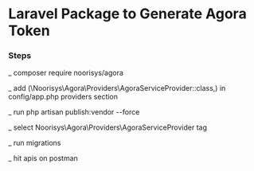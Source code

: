 # Laravel Package to Generate Agora Token

### Steps
_ composer require noorisys/agora

_ add (\Noorisys\Agora\Providers\AgoraServiceProvider::class,) in config/app.php providers section

_ run php artisan publish:vendor --force

_ select Noorisys\Agora\Providers\AgoraServiceProvider tag 

_ run migrations

_ hit apis on postman
